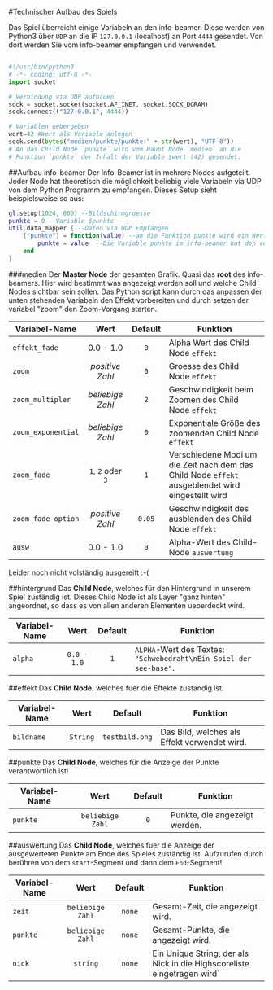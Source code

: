 #Technischer Aufbau des Spiels

Das Spiel überreicht einige Variabeln an den info-beamer. Diese werden von Python3 über `UDP` an die IP `127.0.0.1` (localhost) an Port `4444` gesendet. Von dort werden Sie vom info-beamer empfangen und verwendet.


```python

#!/usr/bin/python3
# -*- coding: utf-8 -*-
import socket

# Verbindung via UDP aufbauen
sock = socket.socket(socket.AF_INET, socket.SOCK_DGRAM)
sock.connect(("127.0.0.1", 4444))

# Variablen uebergeben
wert=42 #Wert als Variable anlegen
sock.send(bytes("medien/punkte/punkte:" + str(wert), "UTF-8")) 
# An das Child Node `punkte` wird vom Haupt Node `medien` an die
# Funktion `punkte` der Inhalt der Variable $wert (42) gesendet.

``` 

##Aufbau info-beamer
Der Info-Beamer ist in mehrere Nodes aufgeteilt. Jeder Node hat theoretisch die möglichkeit beliebig viele Variabeln via UDP von dem Python Programm zu empfangen.
Dieses Setup sieht beispielsweise so aus:
```lua
gl.setup(1024, 600) --Bildschirmgroesse
punkte = 0 --Variable $punkte
util.data_mapper { --Daten via UDP Empfangen
    ["punkte"] = function(value) --an die Funktion punkte wird ein Wert uebergeben
        punkte = value  --Die Variable punkte im info-beamer hat den von Python3 uebergebenen Wert
    end
}

```

###medien
Der **Master Node** der gesamten Grafik. Quasi das **root** des info-beamers. Hier wird bestimmt was angezeigt werden soll und welche Child Nodes sichtbar sein sollen.
Das Python script kann durch das anpassen der unten stehenden Variabeln den Effekt vorbereiten und durch setzen der variabel "zoom" den Zoom-Vorgang starten.


| Variabel-Name    | Wert              | Default | Funktion                                 |
| ---------------- |:---------------:  | :-----: | ----------                               |
| `effekt_fade`    | 0.0 - 1.0         | `0`     | Alpha Wert des Child Node `effekt`       |
| `zoom`           | *positive Zahl*   | `0`     | Groesse des Child Node `effekt`          |
| `zoom_multipler` | *beliebige Zahl*  | `2`     | Geschwindigkeit beim Zoomen des Child Node `effekt`        |
| `zoom_exponential`| *beliebige Zahl* | `0`     | Exponentiale Größe des zoomenden Child Node `effekt`     |
| `zoom_fade`       | `1`, `2` oder `3`| `1`     | Verschiedene Modi um die Zeit nach dem das Child Node `effekt` ausgeblendet wird eingestellt wird  |
| `zoom_fade_option`| *positive Zahl*  | `0.05`  | Geschwindigkeit des ausblenden des Child Node `effekt`     |
| `ausw`      | 0.0 - 1.0        | `0`     | Alpha-Wert des Child-Node `auswertung` |
Leider noch nicht volständig ausgereift :-(

##hintergrund
Das **Child Node**, welches für den Hintergrund in unserem Spiel zuständig ist.
Dieses Child Node ist als Layer "ganz hinten" angeordnet, so dass es von allen anderen Elementen ueberdeckt wird.

| Variabel-Name    | Wert            | Default        | Funktion  |
| ---------------- |:---------------:| :------------: | ----------|
| `alpha`          | `0.0 - 1.0`     | `1`            | `ALPHA`-Wert des Textes: `"Schwebedraht\nEin Spiel der see-base"`. |



##effekt
Das **Child Node**, welches fuer die Effekte zuständig ist.


| Variabel-Name    | Wert            | Default        | Funktion  |
| ---------------- |:---------------:| :------------: | ----------|
| `bildname`       | `String`        | `testbild.png` | Das Bild, welches als Effekt verwendet wird. |

##punkte
Das **Child Node**, welches für die Anzeige der Punkte verantwortlich ist!


| Variabel-Name    | Wert            | Default| Funktion  |
| ---------------- |:---------------:| :----: | ----------|
| `punkte`         | `beliebige Zahl`| `0`    | Punkte, die angezeigt werden. |

##auswertung
Das **Child Node**, welches fuer die Anzeige der ausgewerteten Punkte am Ende des Spieles zuständig ist. Aufzurufen durch berühren von dem `start`-Segment und dann dem `End`-Segment!

| Variabel-Name    | Wert            | Default   | Funktion  |
| ---------------- |:---------------:| :----:    | ----------|
| `zeit`           | `beliebige Zahl`| `none`    | Gesamt-Zeit, die angezeigt wird. |
| `punkte`         | `beliebige Zahl`| `none`    | Gesamt-Punkte, die angezeigt wird. |
| `nick`           | `string`        | `none`    | Ein Unique String, der als Nick in die Highscoreliste eingetragen wird`|

